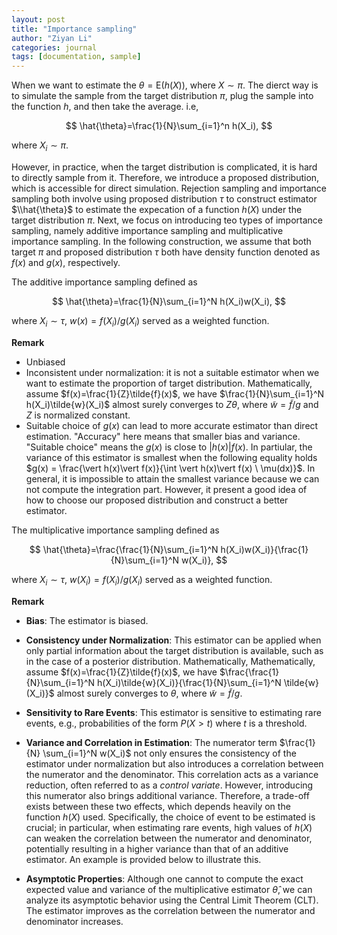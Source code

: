 ```yaml
---
layout: post
title: "Importance sampling"
author: "Ziyan Li"
categories: journal
tags: [documentation, sample]
---
```

When we want to estimate the $\theta = \text{E}(h(X))$, where $X \sim \pi$. The dierct way is to simulate the sample from the target distribution $\pi$,
plug the sample into the function $h$, and then take the average. i.e,

$$
\hat{\theta}=\frac{1}{N}\sum_{i=1}^n h(X_i),
$$

where $X_i \sim \pi$.

However, in practice, when the target distribution is complicated, it is hard to directly sample from it. Therefore, we introduce a proposed distribution, which is accessible for direct simulation. Rejection sampling and importance sampling both involve using proposed distribution $\tau$ to construct estimator $\\hat{\theta}$ to estimate the expecation of a function $h(X)$ under the target distribution $\pi$. Next, we focus on introducing teo types of importance sampling, namely additive importance sampling and multiplicative importance sampling. In the following construction, we assume that both target $\pi$ and proposed distribution $\tau$ both have density function denoted as $f(x)$ and $g(x)$, respectively.

The additive importance sampling defined as 

$$
\hat{\theta}=\frac{1}{N}\sum_{i=1}^N h(X_i)w(X_i),
$$

where $X_i \sim \tau$, $w(x)=f(X_i)/g(X_i)$ served as a weighted function.

**Remark**
- Unbiased
- Inconsistent under normalization: it is not a suitable estimator when we want to estimate the proportion of target distribution. Mathematically, assume $f(x)=\frac{1}{Z}\tilde{f}(x)$, we have $\frac{1}{N}\sum_{i=1}^N h(X_i)\tilde{w}(X_i)$ almost surely converges to $Z\theta$, where $\tilde{w}=\tilde{f}/g$ and $Z$ is normalized constant.
- Suitable choice of $g(x)$ can lead to more accurate estimator than direct estimation. "Accuracy" here means that smaller bias and variance. "Suitable choice" means the $g(x)$ is close to $\vert h(x)\vert f(x)$. In partiular, the variance of this estimator is smallest when the following equality holds $g(x) = \frac{\vert h(x)\vert f(x)}{\int \vert h(x)\vert f(x) \ \mu(dx)}$. In general, it is impossible to attain the smallest variance because we can not compute the integration part. However, it present a good idea of how to choose our proposed distribution and construct a better estimator.

The multiplicative importance sampling defined as 

$$
\hat{\theta}=\frac{\frac{1}{N}\sum_{i=1}^N h(X_i)w(X_i)}{\frac{1}{N}\sum_{i=1}^N w(X_i)},
$$

where $X_i \sim \tau$, $w(X_i)=f(X_i)/g(X_i)$ served as a weighted function.

**Remark**

- **Bias**: The estimator is biased.
  
- **Consistency under Normalization**: This estimator can be applied when only partial information about the target distribution is available, such as in the case of a posterior distribution. Mathematically, Mathematically, assume $f(x)=\frac{1}{Z}\tilde{f}(x)$, we have $\frac{\frac{1}{N}\sum_{i=1}^N h(X_i)\tilde{w}(X_i)}{\frac{1}{N}\sum_{i=1}^N \tilde{w}(X_i)}$ almost surely converges to $\theta$, where $\tilde{w}=\tilde{f}/g$. 

- **Sensitivity to Rare Events**: This estimator is sensitive to estimating rare events, e.g., probabilities of the form $P(X > t)$ where $t$ is a threshold.

- **Variance and Correlation in Estimation**: The numerator term $\frac{1}{N} \sum_{i=1}^N w(X_i)$ not only ensures the consistency of the estimator under normalization but also introduces a correlation between the numerator and the denominator. This correlation acts as a variance reduction, often referred to as a *control variate*. However, introducing this numerator also brings additional variance. Therefore, a trade-off exists between these two effects, which depends heavily on the function $h(X)$ used. Specifically, the choice of event to be estimated is crucial; in particular, when estimating rare events, high values of $h(X)$ can weaken the correlation between the numerator and denominator, potentially resulting in a higher variance than that of an additive estimator. An example is provided below to illustrate this.

- **Asymptotic Properties**: Although one cannot to compute the exact expected value and variance of the multiplicative estimator $\hat{\theta}$, we can analyze its asymptotic behavior using the Central Limit Theorem (CLT). The estimator improves as the correlation between the numerator and denominator increases.



